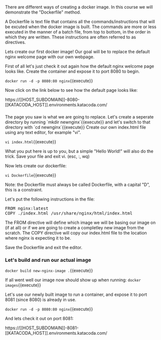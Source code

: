 There are different ways of creating a docker image. In this course we will demonstrate the "Dockerfile" method.

A Dockerfile is text file that contains all the commands/instructions that will be excuted when the docker image is built.
The commands are more or less executed in the manner of a batch file, from top to bottom, in the order in which they are written.
These instructions are often referred to as directives.
 
 
 
Lets create our first docker image!
Our goal will be to replace the default nginx welcome page with our own webpage.
 
First of all let's just check it out again how the default nginx welcome page looks like.
Create the container and expose it to port 8080 to begin.
 
`docker run -d -p 8080:80 nginx`{{execute}}


Now click on the link below to see how the default page looks like:

https://[[HOST_SUBDOMAIN]]-8080-[[KATACODA_HOST]].environments.katacoda.com/
 
 
<h3></h3>  
The page you saw is what we are going to replace. 
Let's create a seperate directory by running `mkdir newnginx`{{execute}} 
and let's switch to that directory with 
`cd newnginx`{{execute}}
Create our own index.html file using any text editor, for example "vi".

`vi index.html`{{execute}}

What you put here is up to you, but a simple "Hello World!" will also do the trick.
Save your file and exit vi. (esc, :, wq)

Now lets create our dockerfile:

`vi Dockerfile`{{execute}}

Note: the Dockerfile must always be called Dockerfile, with a capital "D", this is a constraint.

Let's put the following instructions in the file:

<pre>
FROM nginx:latest
COPY ./index.html /usr/share/nginx/html/index.html
</pre>

The FROM directive will define which image we will be basing our image on (if at all) or if we are going to create a completley new image from the scratch.
The COPY directive will copy our index.html file to the location where nginx is expecting it to be.

Save the Dockerfile and exit the editor.

<h3>Let's build and run our actual image</h3>

`docker build new-nginx-image .`{{execute}}

If all went well our image now should show up when running:
`docker images`{{execute}}

Let's use our newly built image to run a container, and expose it to port 8081 (since 8080) is already in use.

`docker run -d -p 8080:80 nginx`{{execute}}

And lets check it out on port 8081:

 https://[[HOST_SUBDOMAIN]]-8081-[[KATACODA_HOST]].environments.katacoda.com/






 
 
 
 
 